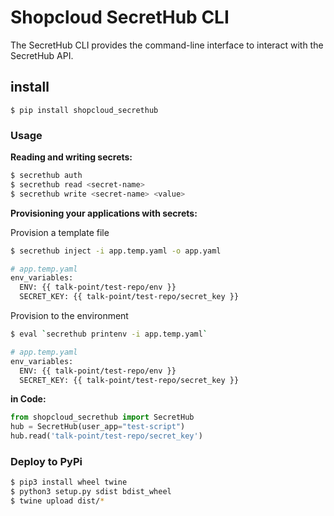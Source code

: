 # Shopcloud SecretHub CLI

The SecretHub CLI provides the command-line interface to interact with the SecretHub API.

## install

```
$ pip install shopcloud_secrethub
```

### Usage


__Reading and writing secrets:__  

```sh
$ secrethub auth
$ secrethub read <secret-name>
$ secrethub write <secret-name> <value>
```


__Provisioning your applications with secrets:__  

Provision a template file

```sh
$ secrethub inject -i app.temp.yaml -o app.yaml

# app.temp.yaml
env_variables:
  ENV: {{ talk-point/test-repo/env }}
  SECRET_KEY: {{ talk-point/test-repo/secret_key }}

```

Provision to the environment

```sh
$ eval `secrethub printenv -i app.temp.yaml`

# app.temp.yaml
env_variables:
  ENV: {{ talk-point/test-repo/env }}
  SECRET_KEY: {{ talk-point/test-repo/secret_key }}

```

__in Code:__  

```py
from shopcloud_secrethub import SecretHub
hub = SecretHub(user_app="test-script")
hub.read('talk-point/test-repo/secret_key')
```

### Deploy to PyPi

```sh
$ pip3 install wheel twine
$ python3 setup.py sdist bdist_wheel
$ twine upload dist/* 
```